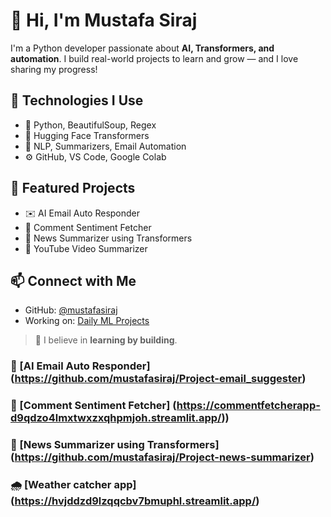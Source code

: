 # 👋 Hi, I'm Mustafa Siraj

I'm a Python developer passionate about **AI, Transformers, and automation**. I build real-world projects to learn and grow — and I love sharing my progress!

## 🔧 Technologies I Use
- 🐍 Python, BeautifulSoup, Regex
- 🤗 Hugging Face Transformers
- 🧠 NLP, Summarizers, Email Automation
- ⚙️ GitHub, VS Code, Google Colab

## 🚀 Featured Projects
- ✉️ AI Email Auto Responder  
- 🧠 Comment Sentiment Fetcher  
- 📰 News Summarizer using Transformers  
- 🎥 YouTube Video Summarizer

## 📫 Connect with Me
- GitHub: [@mustafasiraj](https://github.com/mustafasiraj)
- Working on: [Daily ML Projects](#)

> 🧠 I believe in **learning by building**.

### 🚀 [AI Email Auto Responder]              (https://github.com/mustafasiraj/Project-email_suggester)
### 💬 [Comment Sentiment Fetcher]            (https://commentfetcherapp-d9qdzo4lmxtwxzxqhpmjoh.streamlit.app/))  
### 📰 [News Summarizer using Transformers]   (https://github.com/mustafasiraj/Project-news-summarizer)  
### 🌧 [Weather catcher app]                   (https://hvjddzd9lzqqcbv7bmuphl.streamlit.app/)

